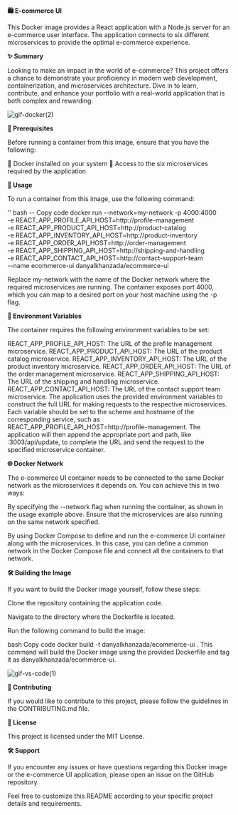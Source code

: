**🛍️ E-commerce UI**

This Docker image provides a React application with a Node.js server for an e-commerce user interface. The application connects to six different microservices to provide the optimal e-commerce experience.

**✨ Summary**

Looking to make an impact in the world of e-commerce? This project offers a chance to demonstrate your proficiency in modern web development, containerization, and microservices architecture. Dive in to learn, contribute, and enhance your portfolio with a real-world application that is both complex and rewarding.

![gif-docker(2)](https://github.com/DanyalKhanzada/ecommerce-docker-project/assets/78877585/a42fa599-3d51-42c5-87fc-3a173fa28d7d)

**🚀 Prerequisites**

Before running a container from this image, ensure that you have the following:

🐳 Docker installed on your system
🔗 Access to the six microservices required by the application


**🏃 Usage**

To run a container from this image, use the following command:

'' bash -- Copy code
docker run --network=my-network -p 4000:4000 \
-e REACT_APP_PROFILE_API_HOST=http://profile-management \
-e REACT_APP_PRODUCT_API_HOST=http://product-catalog \
-e REACT_APP_INVENTORY_API_HOST=http://product-inventory \
-e REACT_APP_ORDER_API_HOST=http://order-management \
-e REACT_APP_SHIPPING_API_HOST=http://shipping-and-handling \
-e REACT_APP_CONTACT_API_HOST=http://contact-support-team \
--name ecommerce-ui danyalkhanzada/ecommerce-ui

Replace my-network with the name of the Docker network where the required microservices are running. The container exposes port 4000, which you can map to a desired port on your host machine using the -p flag.

**🔧 Environment Variables**

The container requires the following environment variables to be set:

REACT_APP_PROFILE_API_HOST: The URL of the profile management microservice.
REACT_APP_PRODUCT_API_HOST: The URL of the product catalog microservice.
REACT_APP_INVENTORY_API_HOST: The URL of the product inventory microservice.
REACT_APP_ORDER_API_HOST: The URL of the order management microservice.
REACT_APP_SHIPPING_API_HOST: The URL of the shipping and handling microservice.
REACT_APP_CONTACT_API_HOST: The URL of the contact support team microservice.
The application uses the provided environment variables to construct the full URL for making requests to the respective microservices. Each variable should be set to the scheme and hostname of the corresponding service, such as REACT_APP_PROFILE_API_HOST=http://profile-management. The application will then append the appropriate port and path, like :3003/api/update, to complete the URL and send the request to the specified microservice container.

**🌐 Docker Network**

The e-commerce UI container needs to be connected to the same Docker network as the microservices it depends on. You can achieve this in two ways:

By specifying the --network flag when running the container, as shown in the usage example above. Ensure that the microservices are also running on the same network specified.

By using Docker Compose to define and run the e-commerce UI container along with the microservices. In this case, you can define a common network in the Docker Compose file and connect all the containers to that network.

**🛠️ Building the Image**

If you want to build the Docker image yourself, follow these steps:

Clone the repository containing the application code.

Navigate to the directory where the Dockerfile is located.

Run the following command to build the image:

bash
Copy code
docker build -t danyalkhanzada/ecommerce-ui .
This command will build the Docker image using the provided Dockerfile and tag it as danyalkhanzada/ecommerce-ui.

![gif-vs-code(1)](https://github.com/DanyalKhanzada/ecommerce-docker-project/assets/78877585/9d0c3e2e-0888-4623-855f-c0e7917295fa)


**🤝 Contributing**

If you would like to contribute to this project, please follow the guidelines in the CONTRIBUTING.md file.

**📄 License**

This project is licensed under the MIT License.

**🛠️ Support**

If you encounter any issues or have questions regarding this Docker image or the e-commerce UI application, please open an issue on the GitHub repository.

Feel free to customize this README according to your specific project details and requirements.
